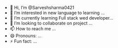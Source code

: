 - 👋 Hi, I’m @Sarveshsharma0421
- 👀 I’m interested in new language to learning ...
- 🌱 I’m currently learning Full stack wed developer...
- 💞️ I’m looking to collaborate on  project ...
- 📫 How to reach me ...
- 😄 Pronouns: ...
- ⚡ Fun fact: ...

<!---
Sarveshsharma0421/Sarveshsharma0421 is a ✨ special ✨ repository because its `README.md` (this file) appears on your GitHub profile.
You can click the Preview link to take a look at your changes.
--->
